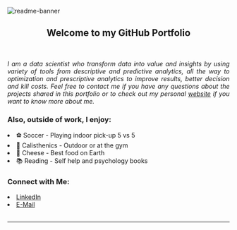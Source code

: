 ![readme-banner](https://user-images.githubusercontent.com/108199052/177016372-56af75a0-ebc5-41ac-b6f3-9e708ae5c676.png)
<br/>

<h2 align="center"> Welcome to my GitHub Portfolio <br/></h2><br/>
<p align="justify"><i> I am a data scientist who transform data into value and insights by using variety of tools from descriptive and predictive analytics, all the way to optimization and prescriptive analytics to improve results, better decision and kill costs. Feel free to contact me if you have any questions about the projects shared in this portfolio or to check out my personal <a href="https://mlepicier.github.io">website</a> if you want to know more about me. </i><p>

<h3>Also, outside of work, I enjoy:</h3>
    <li>⚽ Soccer - Playing indoor pick-up 5 vs 5
    <li>🤸 Calisthenics - Outdoor or at the gym
    <li>🧀 Cheese - Best food on Earth
    <li>📚 Reading - Self help and psychology books<br/>

<h3>Connect with Me:</h3>
<li><a href="https://www.linkedin.com/in/mlepicier/">LinkedIn</a>
<li><a href="mailto:mlepicier.msc2022@ivey.ca">E-Mail</a> <br/><br/> 

***
